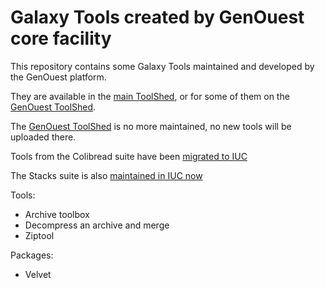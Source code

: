 Galaxy Tools created by GenOuest core facility
==============================

This repository contains some Galaxy Tools maintained and developed by the GenOuest platform.

They are available in the [main ToolShed](http://toolshed.g2.bx.psu.edu/), or for some of them on the [GenOuest ToolShed](http://toolshed.genouest.org/).

The [GenOuest ToolShed](http://toolshed.genouest.org/) is no more maintained, no new tools will be uploaded there.

Tools from the Colibread suite have been [migrated to IUC](https://github.com/galaxyproject/tools-iuc/tree/master/tools/colibread)

The Stacks suite is also [maintained in IUC now](https://github.com/galaxyproject/tools-iuc/tree/master/tools/stacks)

Tools:

  - Archive toolbox
  - Decompress an archive and merge
  - Ziptool

Packages:

  - Velvet
